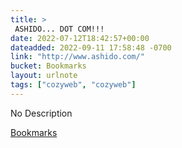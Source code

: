 ```yaml
---
title: > 
 ASHIDO... DOT COM!!!
date: 2022-07-12T18:42:57+00:00
dateadded: 2022-09-11 17:58:48 -0700
link: "http://www.ashido.com/"
bucket: Bookmarks
layout: urlnote
tags: ["cozyweb", "cozyweb"]
--- 
```

No Description
 <!-- end excerpt --> 
<div class='bucket'><a class='internal-link' href='/buckets/bookmarks'>Bookmarks</a></div> 
